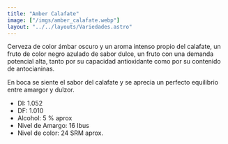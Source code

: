 ```yaml
---
title: "Amber Calafate"
image: ["/imgs/amber_calafate.webp"] 
layout: "../../layouts/Variedades.astro"
---
```

Cerveza de color ámbar oscuro y un aroma intenso propio del calafate, un fruto de color negro azulado de sabor dulce, un fruto con una demanda potencial alta, tanto por su capacidad antioxidante como por su contenido de antocianinas.

En boca se siente el sabor del calafate y se aprecia un perfecto equilibrio entre amargor y dulzor.

<ul id="custom-list">
    <li>DI: 1.052</li>
    <li>DF: 1.010</li>
    <li>Alcohol: 5 % aprox</li>
    <li>Nivel de Amargo: 16 Ibus</li>
    <li>Nivel de color: 24 SRM aprox.</li>
</ul>